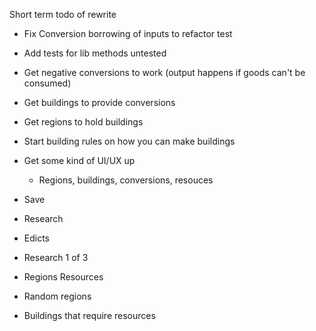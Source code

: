 Short term todo of rewrite

- Fix Conversion borrowing of inputs to refactor test
- Add tests for lib methods untested


- Get negative conversions to work (output happens if goods can't be consumed)
- Get buildings to provide conversions
- Get regions to hold buildings
- Start building rules on how you can make buildings
- Get some kind of UI/UX up
    - Regions, buildings, conversions, resouces
- Save
- Research
- Edicts
- Research 1 of 3
- Regions Resources
- Random regions
- Buildings that require resources